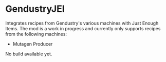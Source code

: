 # GendustryJEI

Integrates recipes from Gendustry's various machines with Just Enough Items. The mod is a work in progress and currently only supports recipes from the following machines:

<ul>
  <li> Mutagen Producer
</ul>

No build available yet.
